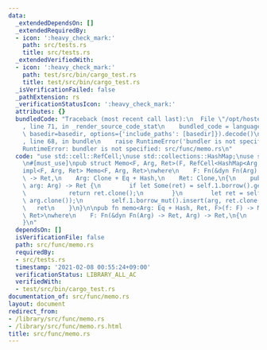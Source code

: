 ```yaml
---
data:
  _extendedDependsOn: []
  _extendedRequiredBy:
  - icon: ':heavy_check_mark:'
    path: src/tests.rs
    title: src/tests.rs
  _extendedVerifiedWith:
  - icon: ':heavy_check_mark:'
    path: test/src/bin/cargo_test.rs
    title: test/src/bin/cargo_test.rs
  _isVerificationFailed: false
  _pathExtension: rs
  _verificationStatusIcon: ':heavy_check_mark:'
  attributes: {}
  bundledCode: "Traceback (most recent call last):\n  File \"/opt/hostedtoolcache/Python/3.9.1/x64/lib/python3.9/site-packages/onlinejudge_verify/documentation/build.py\"\
    , line 71, in _render_source_code_stat\n    bundled_code = language.bundle(stat.path,\
    \ basedir=basedir, options={'include_paths': [basedir]}).decode()\n  File \"/opt/hostedtoolcache/Python/3.9.1/x64/lib/python3.9/site-packages/onlinejudge_verify/languages/user_defined.py\"\
    , line 68, in bundle\n    raise RuntimeError('bundler is not specified: {}'.format(path.as_posix()))\n\
    RuntimeError: bundler is not specified: src/func/memo.rs\n"
  code: "use std::cell::RefCell;\nuse std::collections::HashMap;\nuse std::hash::Hash;\n\
    \n#[must_use]\npub struct Memo<F, Arg, Ret>(F, RefCell<HashMap<Arg, Ret>>);\n\n\
    impl<F, Arg, Ret> Memo<F, Arg, Ret>\nwhere\n    F: Fn(&dyn Fn(Arg) -> Ret, Arg)\
    \ -> Ret,\n    Arg: Clone + Eq + Hash,\n    Ret: Clone,\n{\n    pub fn call(&self,\
    \ arg: Arg) -> Ret {\n        if let Some(ret) = self.1.borrow().get(&arg) {\n\
    \            return ret.clone();\n        }\n        let ret = self.0(&|arg| self.call(arg),\
    \ arg.clone());\n        self.1.borrow_mut().insert(arg, ret.clone());\n     \
    \   ret\n    }\n}\n\npub fn memo<Arg: Eq + Hash, Ret, F>(f: F) -> Memo<F, Arg,\
    \ Ret>\nwhere\n    F: Fn(&dyn Fn(Arg) -> Ret, Arg) -> Ret,\n{\n    Memo(f, RefCell::new(HashMap::new()))\n\
    }\n"
  dependsOn: []
  isVerificationFile: false
  path: src/func/memo.rs
  requiredBy:
  - src/tests.rs
  timestamp: '2021-02-08 00:55:24+09:00'
  verificationStatus: LIBRARY_ALL_AC
  verifiedWith:
  - test/src/bin/cargo_test.rs
documentation_of: src/func/memo.rs
layout: document
redirect_from:
- /library/src/func/memo.rs
- /library/src/func/memo.rs.html
title: src/func/memo.rs
---
```

